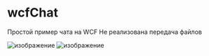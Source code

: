# wcfChat
Простой пример чата на WCF
Не реализована передача файлов

![изображение](https://user-images.githubusercontent.com/92585647/193024046-cceb3cf2-639b-428e-8d26-81a826f52a96.png)
![изображение](https://user-images.githubusercontent.com/92585647/193024095-7667043c-62e6-4046-b679-765ee55fe36e.png)
